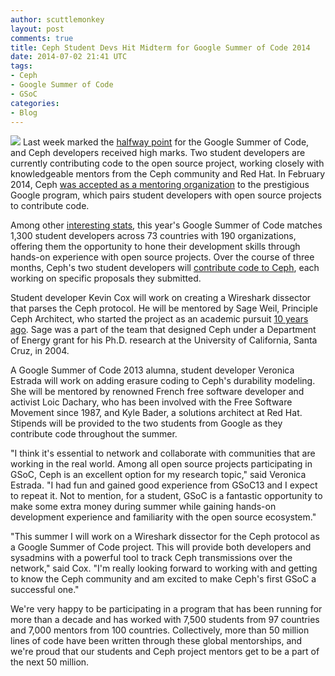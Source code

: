 ```yaml
---
author: scuttlemonkey
layout: post
comments: true
title: Ceph Student Devs Hit Midterm for Google Summer of Code 2014
date: 2014-07-02 21:41 UTC
tags:
- Ceph
- Google Summer of Code
- GSoC
categories:
- Blog
---
```

<img src="http://community.redhat.com/images/blog/ceph-logo.png"> Last week marked the [halfway point](http://google-opensource.blogspot.com/2014/06/google-summer-of-code-2014-midterms-are.html) for the Google Summer of Code, and Ceph developers received high marks. Two student developers are currently contributing code to the open source project, working closely with knowledgeable mentors from the Ceph community and Red Hat. In February 2014, Ceph [was accepted as a mentoring organization](http://www.inktank.com/news-events/new/inktank-set-to-mentor-student-developers-working-on-ceph-project-for-google-summer-of-code-2014/) to the prestigious Google program, which pairs student developers with open source projects to contribute code.  

Among other [interesting stats](http://google-opensource.blogspot.com/2014/06/google-summer-of-code-2014-by-numbers.html), this year's Google Summer of Code matches 1,300 student developers across 73 countries with 190 organizations, offering them the opportunity to hone their development skills through hands-on experience with open source projects. Over the course of three months, Ceph's two student developers will [contribute code to Ceph](http://ceph.com/gsoc2014/), each working on specific proposals they submitted.
  
Student developer Kevin Cox will work on creating a Wireshark dissector that parses the Ceph protocol. He will be mentored by Sage Weil, Principle Ceph Architect, who started the project as an academic pursuit [10 years ago](http://community.redhat.com/blog/2014/06/ceph-turns-10-a-look-back/). Sage was a part of the team that designed Ceph under a Department of Energy grant for his Ph.D. research at the University of California, Santa Cruz, in 2004.

A Google Summer of Code 2013 alumna, student developer Veronica Estrada will work on adding erasure coding to Ceph's durability modeling. She will be mentored by renowned French free software developer and activist Loic Dachary, who has been involved with the Free Software Movement since 1987, and Kyle Bader, a solutions architect at Red Hat. Stipends will be provided to the two students from Google as they contribute code throughout the summer.

"I think it's essential to network and collaborate with communities that are working in the real world. Among all open source projects participating in GSoC, Ceph is an excellent option for my research topic," said Veronica Estrada. "I had fun and gained good experience from GSoC13 and I expect to repeat it. Not to mention, for a student, GSoC is a fantastic opportunity to make some extra money during summer while gaining hands-on development experience and familiarity with the open source ecosystem."

"This summer I will work on a Wireshark dissector for the Ceph protocol as a Google Summer of Code project. This will provide both developers and sysadmins with a powerful tool to track Ceph transmissions over the network," said Cox. "I'm really looking forward to working with and getting to know the Ceph community and am excited to make Ceph's first GSoC a successful one."

We're very happy to be participating in a program that has been running for more than a decade and has worked with 7,500 students from 97 countries and 7,000 mentors from 100 countries. Collectively, more than 50 million lines of code have been written through these global mentorships, and we're proud that our students and Ceph project mentors get to be a part of the next 50 million.
